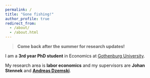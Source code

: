 ```yaml
---
permalink: /
title: "Gone fishing!"
author_profile: true
redirect_from: 
  - /about/
  - /about.html
---
```

 
 >**Come back after the summer for research updates!**
 



I am a **3rd year PhD student** in Economics at [Gothenburg University](https://www.gu.se/om-universitetet/hitta-person/axelmalmcrona).

My research area is **labor economics** and my supervisors are **Johan Stennek** and [**Andreas Dzemski**](https://adzemski.github.io/).